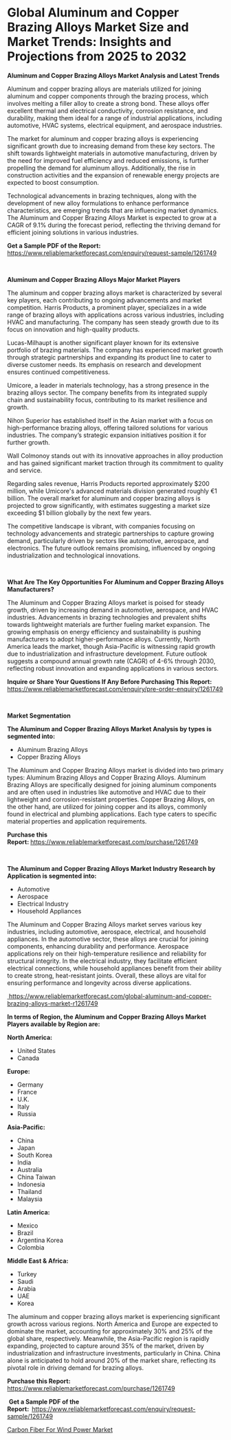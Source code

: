 <p><h1>Global Aluminum and Copper Brazing Alloys Market Size and Market Trends: Insights and Projections from 2025 to 2032</h1></p><p><strong>Aluminum and Copper Brazing Alloys Market Analysis and Latest Trends</strong></p>
<p><p>Aluminum and copper brazing alloys are materials utilized for joining aluminum and copper components through the brazing process, which involves melting a filler alloy to create a strong bond. These alloys offer excellent thermal and electrical conductivity, corrosion resistance, and durability, making them ideal for a range of industrial applications, including automotive, HVAC systems, electrical equipment, and aerospace industries.</p><p>The market for aluminum and copper brazing alloys is experiencing significant growth due to increasing demand from these key sectors. The shift towards lightweight materials in automotive manufacturing, driven by the need for improved fuel efficiency and reduced emissions, is further propelling the demand for aluminum alloys. Additionally, the rise in construction activities and the expansion of renewable energy projects are expected to boost consumption.</p><p>Technological advancements in brazing techniques, along with the development of new alloy formulations to enhance performance characteristics, are emerging trends that are influencing market dynamics. The Aluminum and Copper Brazing Alloys Market is expected to grow at a CAGR of 9.1% during the forecast period, reflecting the thriving demand for efficient joining solutions in various industries.</p></p>
<p><strong>Get a Sample PDF of the Report:&nbsp;</strong> <a href="https://www.reliablemarketforecast.com/enquiry/request-sample/1261749?utm_campaign=2124&utm_medium=2&utm_source=Github&utm_content=ia&utm_term=02022025&utm_id=aluminum-and-copper-brazing-alloys">https://www.reliablemarketforecast.com/enquiry/request-sample/1261749</a></p>
<p>&nbsp;</p>
<p><strong>Aluminum and Copper Brazing Alloys Major Market Players</strong></p>
<p><p>The aluminum and copper brazing alloys market is characterized by several key players, each contributing to ongoing advancements and market competition. Harris Products, a prominent player, specializes in a wide range of brazing alloys with applications across various industries, including HVAC and manufacturing. The company has seen steady growth due to its focus on innovation and high-quality products.</p><p>Lucas-Milhaupt is another significant player known for its extensive portfolio of brazing materials. The company has experienced market growth through strategic partnerships and expanding its product line to cater to diverse customer needs. Its emphasis on research and development ensures continued competitiveness.</p><p>Umicore, a leader in materials technology, has a strong presence in the brazing alloys sector. The company benefits from its integrated supply chain and sustainability focus, contributing to its market resilience and growth.</p><p>Nihon Superior has established itself in the Asian market with a focus on high-performance brazing alloys, offering tailored solutions for various industries. The company’s strategic expansion initiatives position it for further growth.</p><p>Wall Colmonoy stands out with its innovative approaches in alloy production and has gained significant market traction through its commitment to quality and service.</p><p>Regarding sales revenue, Harris Products reported approximately $200 million, while Umicore's advanced materials division generated roughly €1 billion. The overall market for aluminum and copper brazing alloys is projected to grow significantly, with estimates suggesting a market size exceeding $1 billion globally by the next few years.</p><p>The competitive landscape is vibrant, with companies focusing on technology advancements and strategic partnerships to capture growing demand, particularly driven by sectors like automotive, aerospace, and electronics. The future outlook remains promising, influenced by ongoing industrialization and technological innovations.</p></p>
<p>&nbsp;</p>
<p><strong>What Are The Key Opportunities For Aluminum and Copper Brazing Alloys Manufacturers?</strong></p>
<p><p>The Aluminum and Copper Brazing Alloys market is poised for steady growth, driven by increasing demand in automotive, aerospace, and HVAC industries. Advancements in brazing technologies and prevalent shifts towards lightweight materials are further fueling market expansion. The growing emphasis on energy efficiency and sustainability is pushing manufacturers to adopt higher-performance alloys. Currently, North America leads the market, though Asia-Pacific is witnessing rapid growth due to industrialization and infrastructure development. Future outlook suggests a compound annual growth rate (CAGR) of 4-6% through 2030, reflecting robust innovation and expanding applications in various sectors.</p></p>
<p><strong>Inquire or Share Your Questions If Any Before Purchasing This Report:</strong> <a href="https://www.reliablemarketforecast.com/enquiry/pre-order-enquiry/1261749?utm_campaign=2124&utm_medium=2&utm_source=Github&utm_content=ia&utm_term=02022025&utm_id=aluminum-and-copper-brazing-alloys">https://www.reliablemarketforecast.com/enquiry/pre-order-enquiry/1261749</a></p>
<p>&nbsp;</p>
<p><strong>Market Segmentation</strong></p>
<p><strong>The Aluminum and Copper Brazing Alloys Market Analysis by types is segmented into:</strong></p>
<p><ul><li>Aluminum Brazing Alloys</li><li>Copper Brazing Alloys</li></ul></p>
<p><p>The Aluminum and Copper Brazing Alloys market is divided into two primary types: Aluminum Brazing Alloys and Copper Brazing Alloys. Aluminum Brazing Alloys are specifically designed for joining aluminum components and are often used in industries like automotive and HVAC due to their lightweight and corrosion-resistant properties. Copper Brazing Alloys, on the other hand, are utilized for joining copper and its alloys, commonly found in electrical and plumbing applications. Each type caters to specific material properties and application requirements.</p></p>
<p><strong>Purchase this Report:&nbsp;</strong><a href="https://www.reliablemarketforecast.com/purchase/1261749?utm_campaign=2124&utm_medium=2&utm_source=Github&utm_content=ia&utm_term=02022025&utm_id=aluminum-and-copper-brazing-alloys">https://www.reliablemarketforecast.com/purchase/1261749</a></p>
<p>&nbsp;</p>
<p><strong>The Aluminum and Copper Brazing Alloys Market Industry Research by Application is segmented into:</strong></p>
<p><ul><li>Automotive</li><li>Aerospace</li><li>Electrical Industry</li><li>Household Appliances</li></ul></p>
<p><p>The Aluminum and Copper Brazing Alloys market serves various key industries, including automotive, aerospace, electrical, and household appliances. In the automotive sector, these alloys are crucial for joining components, enhancing durability and performance. Aerospace applications rely on their high-temperature resilience and reliability for structural integrity. In the electrical industry, they facilitate efficient electrical connections, while household appliances benefit from their ability to create strong, heat-resistant joints. Overall, these alloys are vital for ensuring performance and longevity across diverse applications.</p></p>
<p><a href="https://www.reliablemarketforecast.com/global-aluminum-and-copper-brazing-alloys-market-r1261749?utm_campaign=2124&utm_medium=2&utm_source=Github&utm_content=ia&utm_term=02022025&utm_id=aluminum-and-copper-brazing-alloys">&nbsp;https://www.reliablemarketforecast.com/global-aluminum-and-copper-brazing-alloys-market-r1261749</a></p>
<p><strong>In terms of Region, the Aluminum and Copper Brazing Alloys Market Players available by Region are:</strong></p>
<p>
    <p> <strong> North America: </strong>
        <ul>
            <li>United States</li>
            <li>Canada</li>
        </ul>
        </p> 
    <p> <strong> Europe: </strong>
        <ul>
            <li>Germany</li>
            <li>France</li>
            <li>U.K.</li>
            <li>Italy</li>
            <li>Russia</li>
        </ul>
        </p> 
    <p> <strong> Asia-Pacific: </strong>
        <ul>
            <li>China</li>
            <li>Japan</li>
            <li>South Korea</li>
            <li>India</li>
            <li>Australia</li>
            <li>China Taiwan</li>
            <li>Indonesia</li>
            <li>Thailand</li>
            <li>Malaysia</li>
        </ul>
        </p> 
    <p> <strong> Latin America: </strong>
        <ul>
            <li>Mexico</li>
            <li>Brazil</li>
            <li>Argentina Korea</li>
            <li>Colombia</li>
        </ul>
        </p> 
    <p> <strong> Middle East & Africa: </strong>
        <ul>
            <li>Turkey</li>
            <li>Saudi</li>
            <li>Arabia</li>
            <li>UAE</li>
            <li>Korea</li>
        </ul>
    </p>
    </p>
<p><p>The aluminum and copper brazing alloys market is experiencing significant growth across various regions. North America and Europe are expected to dominate the market, accounting for approximately 30% and 25% of the global share, respectively. Meanwhile, the Asia-Pacific region is rapidly expanding, projected to capture around 35% of the market, driven by industrialization and infrastructure investments, particularly in China. China alone is anticipated to hold around 20% of the market share, reflecting its pivotal role in driving demand for brazing alloys.</p></p>
<p><strong>Purchase this Report: </strong><a href="https://www.reliablemarketforecast.com/purchase/1261749?utm_campaign=2124&utm_medium=2&utm_source=Github&utm_content=ia&utm_term=02022025&utm_id=aluminum-and-copper-brazing-alloys">https://www.reliablemarketforecast.com/purchase/1261749</a></p>
<p>&nbsp;<strong>Get a Sample PDF of the Report:&nbsp;&nbsp;</strong><a href="https://www.reliablemarketforecast.com/enquiry/request-sample/1261749?utm_campaign=2124&utm_medium=2&utm_source=Github&utm_content=ia&utm_term=02022025&utm_id=aluminum-and-copper-brazing-alloys">https://www.reliablemarketforecast.com/enquiry/request-sample/1261749</a></p>
<p><strong></strong></p>
<p><p><a href="https://github.com/WashimHussain441/Market-Research-Report-List-1/blob/main/carbon-fiber-for-wind-power-market.md?utm_campaign=2124&utm_medium=2&utm_source=Github&utm_content=ia&utm_term=02022025&utm_id=aluminum-and-copper-brazing-alloys">Carbon Fiber For Wind Power Market</a></p></p>
